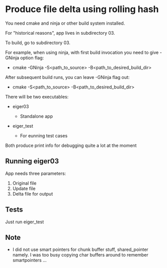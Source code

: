 # Produce file delta using rolling hash

You need cmake and ninja or other build system installed.

For "historical reasons", app lives in subdirectory 03.

To build, go to subdirectory 03.

For example, when using ninja, with first build invocation you need to give -GNinja option flag:

- cmake -GNinja -S<path_to_source> -B<path_to_desired_build_dir>

After subsequent build runs, you can leave -GNinja flag out:

- cmake -S<path_to_source> -B<path_to_desired_build_dir>

There will be two executables:

- eiger03
	- Standalone app

- eiger_test
	- For eunning test cases

Both produce print info for debugging quite a lot at the moment

## Running eiger03

App needs three parameters:

1. Original file
1. Update file
1. Delta file for output

## Tests

Just run eiger_test

## Note

- I did not use smart pointers for chunk buffer stuff, shared_pointer namely. I was too busy copying char buffers around to remember smartpointers ... 